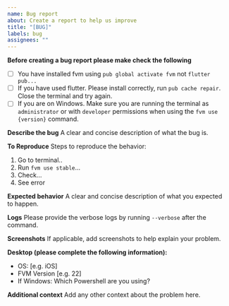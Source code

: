 ```yaml
---
name: Bug report
about: Create a report to help us improve
title: "[BUG]"
labels: bug
assignees: ""
---
```


**Before creating a bug report please make check the following**

- [ ] You have installed fvm using `pub global activate fvm` not `flutter pub...`
- [ ] If you have used flutter. Please install correctly, run `pub cache repair`. Close the terminal and try again.
- [ ] If you are on Windows. Make sure you are running the terminal as `administrator` or with `developer` permissions when using the `fvm use {version}` command.

**Describe the bug**
A clear and concise description of what the bug is.

**To Reproduce**
Steps to reproduce the behavior:

1. Go to terminal..
2. Run `fvm use stable`...
3. Check...
4. See error

**Expected behavior**
A clear and concise description of what you expected to happen.

**Logs**
Please provide the verbose logs by running `--verbose` after the command.

**Screenshots**
If applicable, add screenshots to help explain your problem.

**Desktop (please complete the following information):**

- OS: [e.g. iOS]
- FVM Version [e.g. 22]
- If Windows: Which Powershell are you using?

**Additional context**
Add any other context about the problem here.

